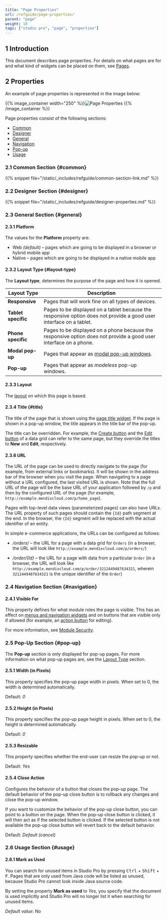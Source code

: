 ```yaml
---
title: "Page Properties"
url: /refguide/page-properties/
parent: "page"
weight: 10
tags: ["studio pro", "page", "properties"]
---
```


## 1 Introduction

This document describes page properties. For details on what pages are for and what kind of widgets can be placed on them, see [Pages](/refguide/pages/).

## 2 Properties

An example of page properties is represented in the image below:

{{% image_container width="250" %}}![Page Properties](/attachments/refguide/modeling/pages/page/page-properties/page-properties.png)
{{% /image_container %}}

Page properties consist of the following sections:

* [Common](#common)
* [Designer](#designer)
* [General](#general)
* [Navigation](#navigation)
* [Pop-up](#pop-up)
* [Usage](#usage)

### 2.1 Common Section {#common}

{{% snippet file="/static/_includes/refguide/common-section-link.md" %}}

### 2.2 Designer Section {#designer}

{{% snippet file="/static/_includes/refguide/designer-properties.md" %}}

### 2.3 General Section {#general}

#### 2.3.1 Platform

The values for the **Platform** property are:

* Web *(default)* – pages which are going to be displayed in a browser or hybrid mobile app
* Native – pages which are going to be displayed in a native mobile app

#### 2.3.2 Layout Type {#layout-type}

The **Layout type**, determines the purpose of the page and how it is opened.

| Layout Type         | Description                                                  |
| ------------------- | ------------------------------------------------------------ |
| **Responsive**      | Pages that will work fine on all types of devices.           |
| **Tablet specific** | Pages to be displayed on a tablet because the responsive option does not provide a good user interface on a tablet. |
| **Phone specific**  | Pages to be displayed on a phone because the responsive option does not provide a good user interface on a phone. |
| **Modal pop-up**    | Pages that appear as [modal pop-up windows](https://www.wikiwand.com/en/Modal_window). |
| **Pop-up**          | Pages that appear as *modeless* pop-up windows.              |

#### 2.3.3 Layout

The [layout](/refguide/layout/) on which this page is based.

#### 2.3.4 Title {#title}

The title of the page that is shown using the [page title widget](/refguide/page-title/). If the page is shown in a pop-up window, the title appears in the title bar of the pop-up. 

The title can be overridden. For example, the [Create button](/refguide/control-bar/) and the [Edit button](/refguide/control-bar/) of a data grid can refer to the same page, but they override the titles to **New** and **Edit**, respectively.

#### 2.3.6 URL

The URL of the page can be used to directly navigate to the page (for example, from external links or bookmarks). It will be shown in the address bar of the browser when you visit the page. When navigating to a page without a URL configured, the last visited URL is shown. Note that the full URL of the page will be the base URL of your application followed by `/p` and then by the configured URL of the page (for example, `http://example.mendixcloud.com/p/home_page`).

Pages with top-level data views (parameterized pages) can also have URLs. The URL property of such pages should contain the `{Id}` path segment at the end. In the browser, the `{Id}` segment will be replaced with the actual identifier of an entity.

In simple e-commerce applications, the URLs can be configured as follows:

* */orders/* – the URL for a page with a data grid for `Orders` (in a browser, the URL will look like `http://example.mendixcloud.com/p/orders/`)

* */order/{Id}* – the URL for a page with data from a particular `Order` (in a browser, the URL will look like `http://example.mendixcloud.com/p/order/3212449487634321`, wherein `3212449487634321` is the unique identifier of the `Order`)

### 2.4 Navigation Section {#navigation}

#### 2.4.1 Visible For

This property defines for what module roles the page is visible. This has an effect on [menus and navigation widgets](/refguide/menu-widgets/) and on buttons that are visible only if allowed (for example, an [action button](/refguide/button-widgets/) for editing).

For more information, see [Module Security](/refguide/module-security/).

### 2.5 Pop-Up Section {#pop-up}

The **Pop-up** section is only displayed for pop-up pages. For more information on what pop-up pages are, see the [Layout Type](#layout-type) section.

#### 2.5.1 Width (in Pixels)

This property specifies the pop-up page width in pixels. When set to 0, the width is determined automatically.

Default: *0*

#### 2.5.2 Height (in Pixels)

This property specifies the pop-up page height in pixels. When set to 0, the height is determined automatically.

Default: *0*

#### 2.5.3 Resizable

This property specifies whether the end-user can resize the pop-up or not.

Default: *Yes*

#### 2.5.4 Close Action

Configures the behavior of a button that closes the pop-up page. The default behavior of the pop-up close button is to rollback any changes and close the pop-up window. 

If you want to customize the behavior of the pop-up close button, you can point to a button on the page. When the pop-up close button is clicked, it will then act as if the selected button is clicked. If the selected button is not available the pop-up close button will revert back to the default behavior.

Default: *Default (cancel)*

### 2.6 Usage Section {#usage}

#### 2.6.1 Mark as Used

You can search for unused items in Studio Pro by pressing <kbd>Ctrl</kbd> + <kbd>Shift</kbd> + <kbd>F</kbd>. Pages that are only used from Java code will be listed as unused, because Studio Pro cannot look inside Java source code.

By setting the property **Mark as used** to *Yes*, you specify that the document is used implicitly and Studio Pro will no longer list it when searching for unused items.

*Default value*: No
